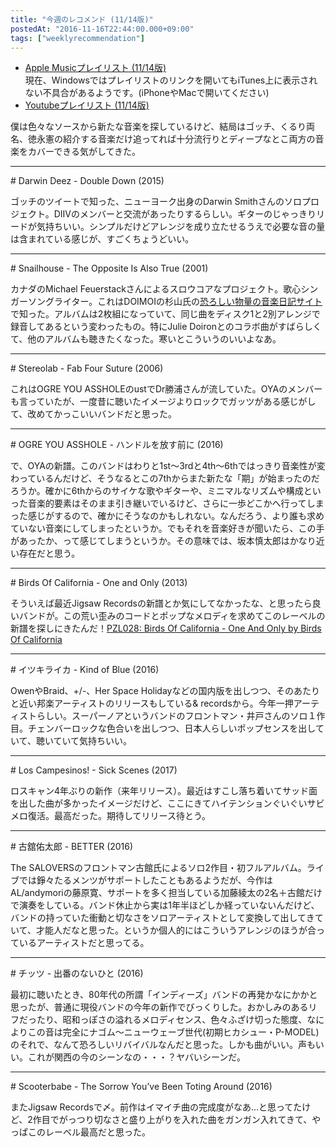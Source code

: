 ```yaml
---
title: "今週のレコメンド (11/14版)"
postedAt: "2016-11-16T22:44:00.000+09:00"
tags: ["weeklyrecommendation"]
---
```


* [Apple Musicプレイリスト (11/14版)](https://itunes.apple.com/jp/playlist/jin-zhounorekomendo-11-14ban/idpl.f62842ea4975441685cd098cc025d337)  
現在、Windowsではプレイリストのリンクを開いてもiTunes上に表示されない不具合があるようです。(iPhoneやMacで開いてください)
* [Youtubeプレイリスト (11/14版)](https://www.youtube.com/playlist?list=PLegnWsUgQaydel7Nri6B8nWdR1CUxLqsM)

僕は色々なソースから新たな音楽を探しているけど、結局はゴッチ、くるり両名、徳永憲の紹介する音楽だけ追ってれば十分流行りとディープなとこ両方の音楽をカバーできる気がしてきた。  

---

\# Darwin Deez - Double Down (2015)

ゴッチのツイートで知った、ニューヨーク出身のDarwin Smithさんのソロプロジェクト。DIIVのメンバーと交流があったりするらしい。ギターのじゃっきりリードが気持ちいい。シンプルだけどアレンジを成り立たせるうえで必要な音の量は含まれている感じが、すごくちょうどいい。

---

\# Snailhouse - The Opposite Is Also True (2001)

カナダのMichael Feuerstackさんによるスロウコアなプロジェクト。歌心シンガーソングライター。これはDOIMOIの杉山氏の[恐ろしい物量の音楽日記サイト](http://www.inurokuon.com/scsidnikufesin/diary/)で知った。アルバムは2枚組になっていて、同じ曲をディスク1と2別アレンジで録音してあるという変わったもの。特にJulie Doironとのコラボ曲がすばらしくて、他のアルバムも聴きたくなった。寒いとこういうのいいよなあ。

---

\# Stereolab - Fab Four Suture (2006)

これはOGRE YOU ASSHOLEのustでDr勝浦さんが流していた。OYAのメンバーも言っていたが、一度昔に聴いたイメージよりロックでガッツがある感じがして、改めてかっこいいバンドだと思った。

---

\# OGRE YOU ASSHOLE - ハンドルを放す前に (2016)

で、OYAの新譜。このバンドはわりと1st～3rdと4th～6thではっきり音楽性が変わっているんだけど、そうなるとこの7thからまた新たな「期」が始まったのだろうか。確かに6thからのサイケな歌やギターや、ミニマルなリズムや構成といった音楽的要素はそのまま引き継いでいるけど、さらに一歩どこかへ行ってしまった感じがするので、確かにそうなのかもしれない。なんだろう、より誰も求めていない音楽にしてしまったというか。でもそれを音楽好きが聞いたら、この手があったか、って感じてしまうというか。その意味では、坂本慎太郎はかなり近い存在だと思う。

---

\# Birds Of California - One and Only (2013)

そういえば最近Jigsaw Recordsの新譜とか気にしてなかったな、と思ったら良いバンドが。この荒い歪みのコードとポップなメロディを求めてこのレーベルの新譜を探しにきたんだ！[PZL028: Birds Of California - One And Only by Birds Of California](http://jigsawrecords.bandcamp.com/album/pzl028-birds-of-california-one-and-only)

---

\# イツキライカ - Kind of Blue (2016)

OwenやBraid、+/-、Her Space Holidayなどの国内版を出しつつ、そのあたりと近い邦楽アーティストのリリースもしている& recordsから。今年一押アーティストらしい。スーパーノアというバンドのフロントマン・井戸さんのソロ１作目。チェンバーロックな色合いを出しつつ、日本人らしいポップセンスを出していて、聴いていて気持ちいい。

---

\# Los Campesinos! - Sick Scenes (2017)

ロスキャン4年ぶりの新作（来年リリース）。最近はすこし落ち着いてサッド面を出した曲が多かったイメージだけど、ここにきてハイテンションぐいぐいサビメロ復活。最高だった。期待してリリース待とう。

---

\# 古舘佑太郎 - BETTER (2016)

The SALOVERSのフロントマン古館氏によるソロ2作目・初フルアルバム。ライブでは錚々たるメンツがサポートしたこともあるようだが、今作はAL/andymoriの藤原寛、サポートを多く担当している加藤綾太の2名＋古館だけで演奏をしている。バンド休止から実は1年半ほどしか経っていないんだけど、バンドの持っていた衝動と切なさをソロアーティストとして変換して出してきていて、才能人だなと思った。というか個人的にはこういうアレンジのほうが合っているアーティストだと思ってる。

---

\# チッツ - 出番のないひと (2016)

最初に聴いたとき、80年代の所謂「インディーズ」バンドの再発かなにかかと思ったが、普通に現役バンドの今年の新作でびっくりした。おかしみのあるリフだったり、昭和っぽさの溢れるメロディセンス、色々ふざけ切った態度、なによりこの音は完全にナゴム～ニューウェーブ世代(初期ヒカシュー・P-MODEL)のそれで、なんて恐ろしいリバイバルなんだと思った。しかも曲がいい。声もいい。これが関西の今のシーンなの・・・？ヤバいシーンだ。

---

\# Scooterbabe - The Sorrow You’ve Been Toting Around (2016)

またJigsaw Recordsで〆。前作はイマイチ曲の完成度がなあ…と思ってたけど、2作目でがっつり切なさと盛り上がりを入れた曲をガンガン入れてきて、やっぱこのレーベル最高だと思った。